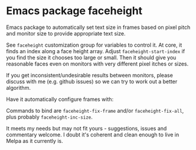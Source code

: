 # Emacs package faceheight

Emacs package to automatically set text size in frames based on pixel
pitch and monitor size to provide appropriate text size.

See `faceheight` customization group for variables to control it.  At
core, it finds an index along a face height array.  Adjust
`faceheight-start-index` if you find the size it chooses too large or
small.  Then it should give you reasonable faces even on monitors with
very different pixel itches or sizes.

If you get inconsistent/undesirable results between monitors, please
discuss with me (e.g. github issues) so we can try to work out a
better algorithm.

Have it automatically configure frames with:

Commands to bind are `faceheight-fix-frame` and/or
`faceheight-fix-all`, plus probably `faceheight-inc-size`.

It meets my needs but may not fit yours - suggestions, issues and
commentary welcome.  I doubt it's coherent and clean enough to live in
Melpa as it currently is.
